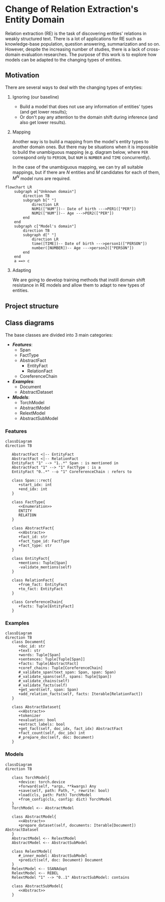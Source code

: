 # Change of Relation Extraction's Entity Domain

Relation extraction (RE) is the task of discovering entities' relations in weakly structured text. There is a lot of
applications for RE such as knowledge-base population, question answering, summarization and so on. However, despite the
increasing number of studies, there is a lack of cross-domain evaluation researches. The purpose of this work is to
explore how models can be adapted to the changing types of entities.

## Motivation

There are several ways to deal with the changing types of entyties:

1) Ignoring (our baseline)

    * Build a model that does not use any information of entities' types (and get lower results);
    * Or don't pay any attention to the domain shift during inference (and also get lower results).

2) Mapping

   Another way is to build a mapping from the model's entity types to another domain ones. But there may be situations
   when it is impossible to build the unambiguous mapping (e.g. diagram below, where `PER` correspond only to `PERSON`,
   but `NUM` is `NUMBER` and `TIME` concurrently).

   In the case of the unambiguous mapping, we can try all suitable mappings, but if there are $N$ entities and $M$
   candidates for each of them, $M^N$ model runs are required.

```mermaid
flowchart LR
    subgraph a["Unknown domain"]
        direction TB
        subgraph b[" "]
            direction LR
            NUM1(["NUM"])-- Date of birth --->PER1(["PER"])
            NUM2(["NUM"])-- Age --->PER2(["PER"])
        end
    end
    subgraph c["Model's domain"]
        direction TB
        subgraph d[" "]
            direction LR
            time([TIME])-- Date of birth --->person1(["PERSON"])
            number([NUMBER])-- Age --->person2(["PERSON"])
        end
    end
    a ==> c 
```

3) Adapting

   We are going to develop training methods that instill domain shift resistance in RE models and allow them to adapt to
   new types of entities.

## Project structure

## Class diagrams

The base classes are divided into 3 main categories:

* **_Features_**:
  * Span
  * FactType
  * AbstractFact
    * EntityFact
    * RelationFact
  * CoreferenceChain
* **_Examples_**:
  * Document
  * AbstractDataset
* **_Models_**:
  * TorchModel
  * AbstractModel
  * RelextModel
  * AbstractSubModel

### Features
```mermaid
classDiagram
direction TB

   AbstractFact <|-- EntityFact
   AbstractFact <|-- RelationFact
   EntityFact "1" --> "1..*" Span : is mentioned in
   AbstractFact "1" --> "1" FactType : is a
   EntityFact "0..*" --o "1" CoreferenceChain : refers to
   
   class Span:::rect{
      +start_idx: int
      +end_idx: int
   }
   
   class FactType{
      <<Enumeration>>
      ENTITY
      RELATION
   }

   class AbstractFact{
      <<Abstract>> 
      +fact_id: str
      +fact_type_id: FactType
      +fact_type: str
   }
   
   class EntityFact{
      +mentions: Tuple[Span]
      -validate_mentions(self)
   }
   
   class RelationFact{
      +from_fact: EntityFact
      +to_fact: EntityFact
   }
   
   class CoreferenceChain{
      +facts: Tuple[EntityFact]
   }
```
### Examples
```mermaid
classDiagram
direction TB
   class Document{
      +doc_id: str
      +text: str
      +words: Tuple[Span]
      +sentences: Tuple[Tuple[Span]]
      +facts: Tuple[AbstractFact]
      +coref_chains: Tuple[CoreferenceChain]
      #_validate_span(text_span: Span, span: Span)
      #_validate_spans(self, spans: Tuple[Span])
      #_validate_chains(self)
      #_validate_facts(self)
      +get_word(self, span: Span)
      +add_relation_facts(self, facts: Iterable[RelationFact])
   }
   
   class AbstractDataset{
      <<Abstract>>
      +tokenizer
      +evaluation: bool
      +extract_labels: bool
      +get_fact(self, doc_idx, fact_idx) AbstractFact
      +fact_count(self, doc_idx) int
      #_prepare_doc(self, doc: Document)
   }
```

### Models
```mermaid
classDiagram
direction TB

   class TorchModel{
      +device: torch.device
      +forward(self, *args, **kwargs) Any
      +save(self, path: Path, *, rewrite: bool)
      +load(cls, path: Path) TorchModel
      +from_config(cls, config: dict) TorchModel
   }
   TorchModel <-- AbstractModel
   
   class AbstractModel{
      <<Abstract>>
      +prepare_dataset(self, documents: Iterable[Document])  AbstractDataset
   }
   AbstractModel <-- RelextModel
   AbstractModel <-- AbstractSubModel
   
   class RelextModel{
      #_inner_model: AbstractSubModel
      +predict(self, doc: Document) Document
   }
   RelextModel <-- SSANAdapt
   RelextModel <-- REBEL
   RelextModel "1" --> "0..1" AbstractSubModel: contains
   
   class AbstractSubModel{
      <<Abstract>>
   }
   
```
